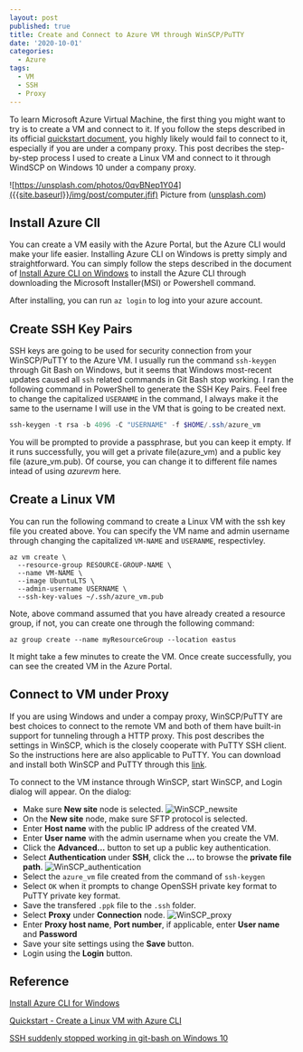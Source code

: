 ```yaml
---
layout: post
published: true
title: Create and Connect to Azure VM through WinSCP/PuTTY
date: '2020-10-01'
categories:
  - Azure
tags:
  - VM
  - SSH
  - Proxy
---
```

To learn Microsoft Azure Virtual Machine, the first thing you might want to try is to create a VM and connect to it. If you follow the steps described in its official [quickstart document](https://docs.microsoft.com/en-us/azure/virtual-machines/windows/quick-create-cli), you highly likely would fail to connect to it, especially if you are under a company proxy. This post decribes the step-by-step process I used to create a Linux VM and connect to it through WindSCP on Windows 10 under a company proxy. 

<!--more-->
![https://unsplash.com/photos/0qvBNep1Y04]({{site.baseurl}}/img/post/computer.jfif)
Picture from ([unsplash.com](https://unsplash.com/photos/0qvBNep1Y04))

## Install Azure ClI
You can create a VM easily with the Azure Portal, but the Azure CLI would make your life easier. Installing Azure CLI on Windows is pretty simply and straightforward. You can simply follow the steps described in the document of [Install Azure CLI on Windows](https://docs.microsoft.com/en-us/cli/azure/install-azure-cli-windows?tabs=azure-cli) to install the Azure CLI through downloading the Microsoft Installer(MSI) or Powershell command.

After installing, you can run `az login` to log into your azure account.
   
## Create SSH Key Pairs
SSH keys are going to be used for security connection from your WinSCP/PuTTY to the Azure VM. I usually run the command `ssh-keygen` through Git Bash on Windows, but it seems that Windows most-recent updates caused all `ssh` related commands in Git Bash stop working. I ran the following command in PowerShell to generate the SSH Key Pairs. Feel free to change the capitalized `USERANME` in the command, I always make it the same to the username I will use in the VM that is going to be created next.
```powershell
ssh-keygen -t rsa -b 4096 -C "USERNAME" -f $HOME/.ssh/azure_vm
```
You will be prompted to provide a passphrase, but you can keep it empty. If it runs successfully, you will get a private file(azure_vm) and a public key file (azure_vm.pub). Of course, you can change it to different file names intead of using _azurevm_ here.

## Create a Linux VM
You can run the following command to create a Linux VM with the ssh key file you created above. You can specify the VM name and admin username through changing the capitalized `VM-NAME` and `USERANME`, respectivley. 

```
az vm create \
  --resource-group RESOURCE-GROUP-NAME \
  --name VM-NAME \
  --image UbuntuLTS \
  --admin-username USERNAME \
  --ssh-key-values ~/.ssh/azure_vm.pub
```
Note, above command assumed that you have already created a resource group, if not, you can create one through the following command:
```
az group create --name myResourceGroup --location eastus
```
It might take a few minutes to create the VM. Once create successfully, you can see the created VM in the Azure Portal.

## Connect to VM under Proxy

If you are using Windows and under a compay proxy, WinSCP/PuTTY are best choices to connect to the remote VM and both of them have built-in support for tunneling through a HTTP proxy. This post describes the settings in WinSCP, which is the closely cooperate with PuTTY SSH client. So the instructions here are also applicable to PuTTY. You can download and install both WinSCP and PuTTY through this [link](https://winscp.net/eng/downloads.php).

To connect to the VM instance through WinSCP, start WinSCP, and Login dialog will appear. On the dialog:

* Make sure **New site** node is selected.
![WinSCP_newsite]({{site.baseurl}}/img/post/Winscp_newsite.PNG)
* On the **New site** node, make sure SFTP protocol is selected.
* Enter **Host name** with the public IP address of the created VM.
* Enter **User name** with the admin username when you create the VM.
* Click the **Advanced...** button to set up a public key authentication.
* Select **Authentication** under **SSH**, click the **...** to browse the **private file path**.
![WinSCP_authentication]({{site.baseurl}}/img/post/Winscp_authentication.PNG)
* Select the `azure_vm` file created from the command of `ssh-keygen`
* Select `OK` when it prompts to change OpenSSH private key format to PuTTY private key format.
* Save the transfered `.ppk` file to the `.ssh` folder.
* Select **Proxy** under **Connection** node.
![WinSCP_proxy]({{site.baseurl}}/img/post/Winscp_proxy.PNG)
* Enter **Proxy host name**, **Port number**, if applicable, enter **User name** and **Password**
* Save your site settings using the **Save** button.
* Login using the **Login** button.

   

## Reference
[Install Azure CLI for Windows](https://docs.microsoft.com/en-us/cli/azure/install-azure-cli-windows?tabs=azure-cli)

[Quickstart - Create a Linux VM with Azure CLI](https://docs.microsoft.com/en-us/azure/virtual-machines/windows/quick-create-cli)

[SSH suddenly stopped working in git-bash on Windows 10](https://superuser.com/questions/1496843/ssh-suddenly-stopped-working-in-git-bash-on-windows-10)
